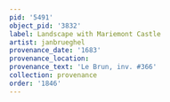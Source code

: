 ```yaml
---
pid: '5491'
object_pid: '3832'
label: Landscape with Mariemont Castle
artist: janbrueghel
provenance_date: '1683'
provenance_location:
provenance_text: 'Le Brun, inv. #366'
collection: provenance
order: '1846'
---
```

